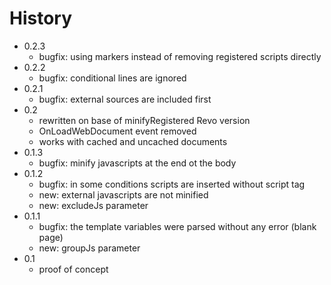 History
================================================================================

- 0.2.3
    - bugfix: using markers instead of removing registered scripts directly
- 0.2.2
    - bugfix: conditional lines are ignored 
- 0.2.1
    - bugfix: external sources are included first 
- 0.2 
    - rewritten on base of minifyRegistered Revo version
    - OnLoadWebDocument event removed
    - works with cached and uncached documents
- 0.1.3 
    - bugfix: minify javascripts at the end ot the body
- 0.1.2 
    - bugfix: in some conditions scripts are inserted without script tag
    - new: external javascripts are not minified
    - new: excludeJs parameter
- 0.1.1
    - bugfix: the template variables were parsed without any error (blank page)
    - new: groupJs parameter
- 0.1
    - proof of concept
